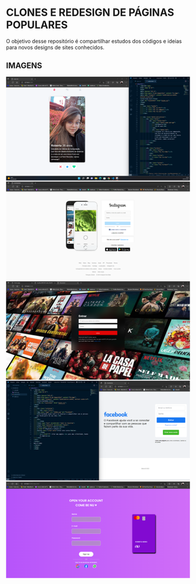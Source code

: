 # CLONES E REDESIGN DE PÁGINAS POPULARES 

O objetivo desse repositório é compartilhar estudos dos códigos e ideias para novos designs de sites conhecidos.

## IMAGENS

<img src=".github/preview/CLONE_TINDER.png"/> <br/>
<img src=".github/preview/CLONE_INSTAGRAM.png"/> <br/>
<img src=".github/preview/CLONE_NETFLIX.png"/> <br/>
<img src=".github/preview/CLONE_FACEBOOK.png"/> <br/>
<img src=".github/preview/CLONE_NU.png"/>